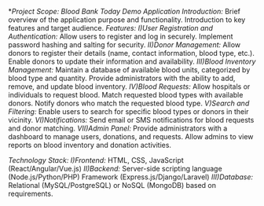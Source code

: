 ***Project Scope: Blood Bank Today Demo Application*
*Introduction:**
Brief overview of the application purpose and functionality.
Introduction to key features and target audience.
*Features:*
*I)User Registration and Authentication:*
Allow users to register and log in securely.
Implement password hashing and salting for security.
*II)Donor Management:*
Allow donors to register their details (name, contact information, blood type, etc.).
Enable donors to update their information and availability.
*III)Blood Inventory Management:*
Maintain a database of available blood units, categorized by blood type and quantity.
Provide administrators with the ability to add, remove, and update blood inventory.
*IV)Blood Requests:*
Allow hospitals or individuals to request blood.
Match requested blood types with available donors.
Notify donors who match the requested blood type.
*V)Search and Filtering:*
Enable users to search for specific blood types or donors in their vicinity.
*VI)Notifications:*
Send email or SMS notifications for blood requests and donor matching.
*VII)Admin Panel:*
Provide administrators with a dashboard to manage users, donations, and requests.
Allow admins to view reports on blood inventory and donation activities.

*Technology Stack:*
*I)Frontend:*
HTML, CSS, JavaScript (React/Angular/Vue.js)
*II)Backend:*
Server-side scripting language (Node.js/Python/PHP)
Framework (Express.js/Django/Laravel)
*III)Database:*
Relational (MySQL/PostgreSQL) or NoSQL (MongoDB) based on requirements.
